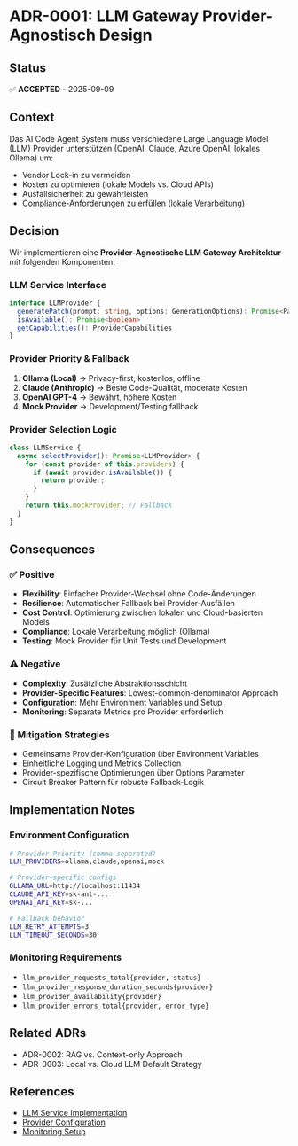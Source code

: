 # ADR-0001: LLM Gateway Provider-Agnostisch Design

## Status
✅ **ACCEPTED** - 2025-09-09

## Context
Das AI Code Agent System muss verschiedene Large Language Model (LLM) Provider unterstützen (OpenAI, Claude, Azure OpenAI, lokales Ollama) um:
- Vendor Lock-in zu vermeiden
- Kosten zu optimieren (lokale Models vs. Cloud APIs)
- Ausfallsicherheit zu gewährleisten
- Compliance-Anforderungen zu erfüllen (lokale Verarbeitung)

## Decision
Wir implementieren eine **Provider-Agnostische LLM Gateway Architektur** mit folgenden Komponenten:

### **LLM Service Interface**
```typescript
interface LLMProvider {
  generatePatch(prompt: string, options: GenerationOptions): Promise<PatchResult>
  isAvailable(): Promise<boolean>
  getCapabilities(): ProviderCapabilities
}
```

### **Provider Priority & Fallback**
1. **Ollama (Local)** → Privacy-first, kostenlos, offline
2. **Claude (Anthropic)** → Beste Code-Qualität, moderate Kosten  
3. **OpenAI GPT-4** → Bewährt, höhere Kosten
4. **Mock Provider** → Development/Testing fallback

### **Provider Selection Logic**
```typescript
class LLMService {
  async selectProvider(): Promise<LLMProvider> {
    for (const provider of this.providers) {
      if (await provider.isAvailable()) {
        return provider;
      }
    }
    return this.mockProvider; // Fallback
  }
}
```

## Consequences

### **✅ Positive**
- **Flexibility**: Einfacher Provider-Wechsel ohne Code-Änderungen
- **Resilience**: Automatischer Fallback bei Provider-Ausfällen
- **Cost Control**: Optimierung zwischen lokalen und Cloud-basierten Models
- **Compliance**: Lokale Verarbeitung möglich (Ollama)
- **Testing**: Mock Provider für Unit Tests und Development

### **⚠️ Negative**
- **Complexity**: Zusätzliche Abstraktionsschicht
- **Provider-Specific Features**: Lowest-common-denominator Approach
- **Configuration**: Mehr Environment Variables und Setup
- **Monitoring**: Separate Metrics pro Provider erforderlich

### **🔧 Mitigation Strategies**
- Gemeinsame Provider-Konfiguration über Environment Variables
- Einheitliche Logging und Metrics Collection
- Provider-spezifische Optimierungen über Options Parameter
- Circuit Breaker Pattern für robuste Fallback-Logik

## Implementation Notes

### **Environment Configuration**
```bash
# Provider Priority (comma-separated)
LLM_PROVIDERS=ollama,claude,openai,mock

# Provider-specific configs
OLLAMA_URL=http://localhost:11434
CLAUDE_API_KEY=sk-ant-...
OPENAI_API_KEY=sk-...

# Fallback behavior
LLM_RETRY_ATTEMPTS=3
LLM_TIMEOUT_SECONDS=30
```

### **Monitoring Requirements**
- `llm_provider_requests_total{provider, status}`
- `llm_provider_response_duration_seconds{provider}`  
- `llm_provider_availability{provider}`
- `llm_provider_errors_total{provider, error_type}`

## Related ADRs
- ADR-0002: RAG vs. Context-only Approach
- ADR-0003: Local vs. Cloud LLM Default Strategy

## References
- [LLM Service Implementation](../services/llm-patch/src/index.ts)
- [Provider Configuration](../services/llm-patch/src/providers/)
- [Monitoring Setup](../ops/monitoring/prometheus.yml)
